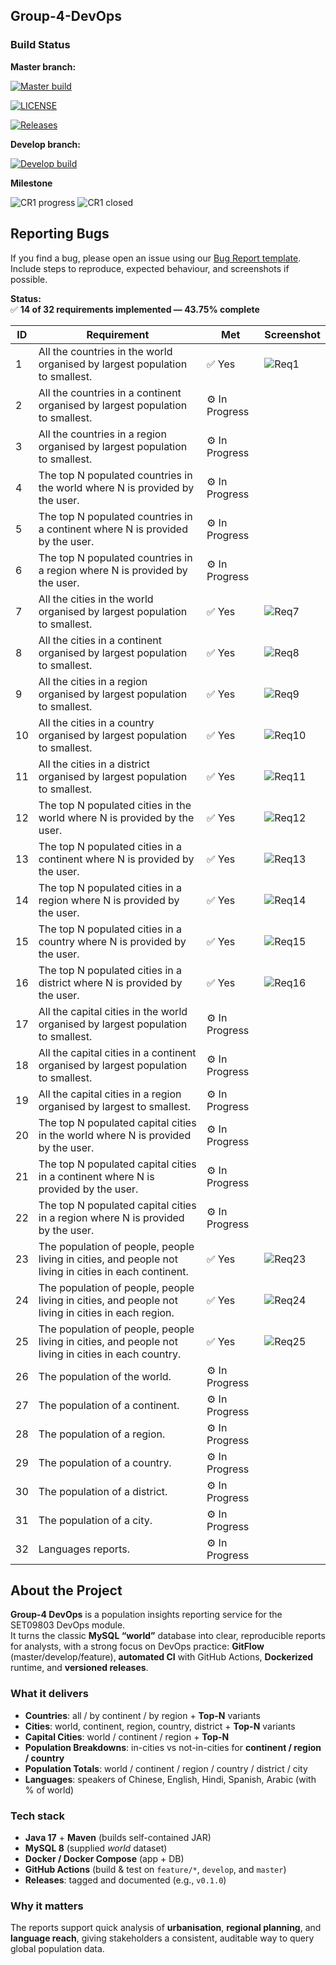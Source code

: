 ﻿## Group-4-DevOps

### Build Status

**Master branch:**  

[![Master build](https://img.shields.io/github/actions/workflow/status/DevOps-Group4-2025/Group-4-DevOps/main.yml?branch=master&label=master%20build&logo=github&style=flat-square)](https://github.com/DevOps-Group4-2025/Group-4-DevOps/actions/workflows/main.yml?query=branch%3Amaster)

[![LICENSE](https://img.shields.io/github/license/DevOps-Group4-2025/Group-4-DevOps.svg?style=flat-square)](https://github.com/DevOps-Group4-2025/Group-4-DevOps/blob/master/LICENSE)

[![Releases](https://img.shields.io/github/release/DevOps-Group4-2025/Group-4-DevOps/all.svg?style=flat-square)](https://github.com/DevOps-Group4-2025/Group-4-DevOps/releases)

**Develop branch:**  

[![Develop build](https://img.shields.io/github/actions/workflow/status/DevOps-Group4-2025/Group-4-DevOps/main.yml?branch=develop&label=develop%20build&logo=github&style=flat-square)](https://github.com/DevOps-Group4-2025/Group-4-DevOps/actions/workflows/main.yml?query=branch%3Adevelop)

**Milestone**

![CR1 progress](https://img.shields.io/github/milestones/progress-percent/DevOps-Group4-2025/Group-4-DevOps/1?label=CR1%20progress)
![CR1 closed](https://img.shields.io/github/milestones/progress/DevOps-Group4-2025/Group-4-DevOps/1?label=CR1%20closed)

## Reporting Bugs

If you find a bug, please open an issue using our [Bug Report template](https://github.com/DevOps-Group4-2025/Group-4-DevOps/issues/new?template=bug_report.md). Include steps to reproduce, expected behaviour, and screenshots if possible.


**Status:**  
✅ **14 of 32 requirements implemented — 43.75% complete**

| ID | Requirement | Met | Screenshot |
|----|--------------|-----|-------------|
| 1 | All the countries in the world organised by largest population to smallest. | ✅ Yes | ![Req1](images/req1.png) |
| 2 | All the countries in a continent organised by largest population to smallest. | ⚙️ In Progress |  |
| 3 | All the countries in a region organised by largest population to smallest. | ⚙️ In Progress |  |
| 4 | The top N populated countries in the world where N is provided by the user. | ⚙️ In Progress |  |
| 5 | The top N populated countries in a continent where N is provided by the user. | ⚙️ In Progress |  |
| 6 | The top N populated countries in a region where N is provided by the user. | ⚙️ In Progress |  |
| 7 | All the cities in the world organised by largest population to smallest. | ✅ Yes | ![Req7](images/Req-7.png) |
| 8 | All the cities in a continent organised by largest population to smallest. | ✅ Yes | ![Req8](images/Req-8.png) |
| 9 | All the cities in a region organised by largest population to smallest. | ✅ Yes | ![Req9](images/Req-9.png) |
| 10 | All the cities in a country organised by largest population to smallest. | ✅ Yes | ![Req10](images/Req-10.png) |
| 11 | All the cities in a district organised by largest population to smallest. | ✅ Yes | ![Req11](images/Req-11.png) |
| 12 | The top N populated cities in the world where N is provided by the user. | ✅ Yes | ![Req12](images/Req-12.png) |
| 13 | The top N populated cities in a continent where N is provided by the user. | ✅ Yes | ![Req13](images/Req-13.png) |
| 14 | The top N populated cities in a region where N is provided by the user. | ✅ Yes | ![Req14](images/Req-14.png) |
| 15 | The top N populated cities in a country where N is provided by the user. | ✅ Yes | ![Req15](images/Req-15.png) |
| 16 | The top N populated cities in a district where N is provided by the user. | ✅ Yes | ![Req16](images/Req-16.png) |
| 17 | All the capital cities in the world organised by largest population to smallest. | ⚙️ In Progress |  |
| 18 | All the capital cities in a continent organised by largest population to smallest. | ⚙️ In Progress |  |
| 19 | All the capital cities in a region organised by largest to smallest. | ⚙️ In Progress |  |
| 20 | The top N populated capital cities in the world where N is provided by the user. | ⚙️ In Progress |  |
| 21 | The top N populated capital cities in a continent where N is provided by the user. | ⚙️ In Progress |  |
| 22 | The top N populated capital cities in a region where N is provided by the user. | ⚙️ In Progress |  |
| 23 | The population of people, people living in cities, and people not living in cities in each continent. | ✅ Yes | ![Req23](images/req23.png) |
| 24 | The population of people, people living in cities, and people not living in cities in each region. | ✅ Yes | ![Req24](images/req24.png) |
| 25 | The population of people, people living in cities, and people not living in cities in each country. | ✅ Yes | ![Req25](images/req25.png) |
| 26 | The population of the world. | ⚙️ In Progress |  |
| 27 | The population of a continent. | ⚙️ In Progress |  |
| 28 | The population of a region. | ⚙️ In Progress |  |
| 29 | The population of a country. | ⚙️ In Progress |  |
| 30 | The population of a district. | ⚙️ In Progress |  |
| 31 | The population of a city. | ⚙️ In Progress |  |
| 32 | Languages reports. | ⚙️ In Progress |  |

## About the Project

**Group-4 DevOps** is a population insights reporting service for the SET09803 DevOps module.  
It turns the classic **MySQL “world”** database into clear, reproducible reports for analysts, with a strong focus on DevOps practice: **GitFlow** (master/develop/feature), **automated CI** with GitHub Actions, **Dockerized** runtime, and **versioned releases**.

### What it delivers
- **Countries**: all / by continent / by region + **Top-N** variants
- **Cities**: world, continent, region, country, district + **Top-N** variants
- **Capital Cities**: world / continent / region + **Top-N**
- **Population Breakdowns**: in-cities vs not-in-cities for **continent / region / country**
- **Population Totals**: world / continent / region / country / district / city
- **Languages**: speakers of Chinese, English, Hindi, Spanish, Arabic (with % of world)

### Tech stack
- **Java 17** + **Maven** (builds self-contained JAR)
- **MySQL 8** (supplied *world* dataset)
- **Docker / Docker Compose** (app + DB)
- **GitHub Actions** (build & test on `feature/*`, `develop`, and `master`)
- **Releases**: tagged and documented (e.g., `v0.1.0`)

### Why it matters
The reports support quick analysis of **urbanisation**, **regional planning**, and **language reach**, giving stakeholders a consistent, auditable way to query global population data.




